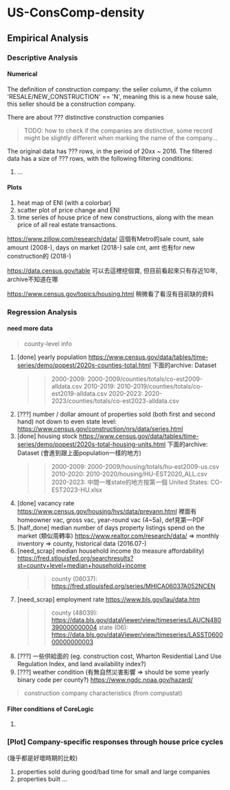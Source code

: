 # US-ConsComp-density

## Empirical Analysis
### Descriptive Analysis
#### Numerical
The definition of construction company: the seller column, if the column 'RESALE/NEW_CONSTRUCTION' == 'N', meaning this is a new house sale, this seller should be a construction company.

There are about ??? distinctive construction companies
> TODO: how to check if the companies are distinctive, some record might be slightly different when marking the name of the company...

The original data has ??? rows, in the period of 20xx ~ 2016. The filtered data has a size of ??? rows, with the following filtering conditions:
1. ...

#### Plots
1. heat map of ENI (with a colorbar)
2. scatter plot of price change and ENI
3. time series of house price of new constructions, along with the mean price of all real estate transactions.

https://www.zillow.com/research/data/
這個有Metro的sale count, sale amount (2008-), days on market (2018-)
sale cnt, amt 也有for new construction的 (2018-)

https://data.census.gov/table
可以去這裡挖個寶, 但目前看起來只有存近10年, archive不知道在哪

https://www.census.gov/topics/housing.html
稍微看了看沒有目前缺的資料

### Regression Analysis
#### need more data
> county-level info
  1. [done] yearly population
     https://www.census.gov/data/tables/time-series/demo/popest/2020s-counties-total.html 下面的archive: Dataset
     >> 2000-2009: 2000-2009/counties/totals/co-est2009-alldata.csv
     >> 2010-2019: 2010-2019/counties/totals/co-est2019-alldata.csv
     >> 2020-2023: 2020-2023/counties/totals/co-est2023-alldata.csv
  2. [???] number / dollar amount of properties sold (both first and second hand)
     not down to even state level: https://www.census.gov/construction/nrs/data/series.html
  3. [done] housing stock
     https://www.census.gov/data/tables/time-series/demo/popest/2020s-total-housing-units.html 下面的archive: Dataset (會進到跟上面population一樣的地方)
     >> 2000-2009: 2000-2009/housing/totals/hu-est2009-us.csv
     >> 2010-2020: 2010-2020/housing/HU-EST2020_ALL.csv
     >> 2020-2023: 中間一堆state的地方按第一個 United States: CO-EST2023-HU.xlsx
  4. [done] vacancy rate
     https://www.census.gov/housing/hvs/data/prevann.html
     裡面有homeowner vac, gross vac, year-round vac (4~5a), def見第一PDF
  5. [half_done] median number of days property listings spend on the market (類似周轉率)
     https://www.realtor.com/research/data/ => monthly inventory => county, historical data (2016.07-)
  6. [need_scrap] median household income (to measure affordability)
     https://fred.stlouisfed.org/searchresults?st=county+level+median+household+income
     >> county (06037): https://fred.stlouisfed.org/series/MHICA06037A052NCEN
  7. [need_scrap] employment rate
     https://www.bls.gov/lau/data.htm
     >> county (48039): https://data.bls.gov/dataViewer/view/timeseries/LAUCN480390000000004
     >> state (06): https://data.bls.gov/dataViewer/view/timeseries/LASST060000000000003
  8. [???] 一些供給面的 (eg. construction cost, Wharton Residential Land Use Regulation Index, and land availability index?)
  9. [???] weather condition (有無自然災害影響 => should be some yearly binary code per county?)
     https://www.ngdc.noaa.gov/hazard/
> construction company characteristics (from compustat)

#### Filter conditions of CoreLogic
1. 

### [Plot] Company-specific responses through house price cycles
(幾乎都是好壞時期的比較)
1. properties sold during good/bad time for small and large companies
2. properties built ...
